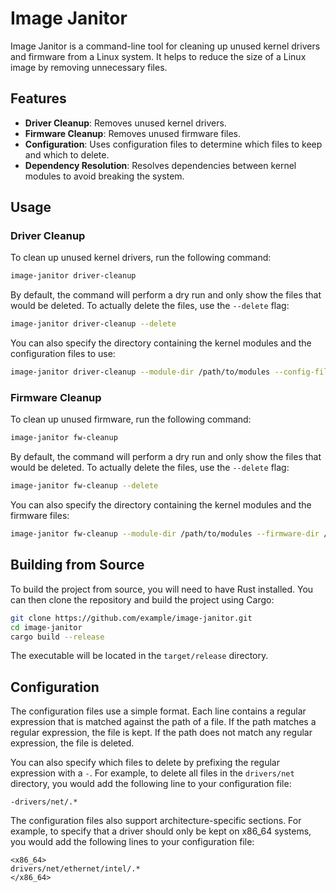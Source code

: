 # Image Janitor

Image Janitor is a command-line tool for cleaning up unused kernel drivers and firmware from a Linux system. It helps to reduce the size of a Linux image by removing unnecessary files.

## Features

*   **Driver Cleanup**: Removes unused kernel drivers.
*   **Firmware Cleanup**: Removes unused firmware files.
*   **Configuration**: Uses configuration files to determine which files to keep and which to delete.
*   **Dependency Resolution**: Resolves dependencies between kernel modules to avoid breaking the system.

## Usage

### Driver Cleanup

To clean up unused kernel drivers, run the following command:

```bash
image-janitor driver-cleanup
```

By default, the command will perform a dry run and only show the files that would be deleted. To actually delete the files, use the `--delete` flag:

```bash
image-janitor driver-cleanup --delete
```

You can also specify the directory containing the kernel modules and the configuration files to use:

```bash
image-janitor driver-cleanup --module-dir /path/to/modules --config-files /path/to/config1,/path/to/config2
```

### Firmware Cleanup

To clean up unused firmware, run the following command:

```bash
image-janitor fw-cleanup
```

By default, the command will perform a dry run and only show the files that would be deleted. To actually delete the files, use the `--delete` flag:

```bash
image-janitor fw-cleanup --delete
```

You can also specify the directory containing the kernel modules and the firmware files:

```bash
image-janitor fw-cleanup --module-dir /path/to/modules --firmware-dir /path/to/firmware
```

## Building from Source

To build the project from source, you will need to have Rust installed. You can then clone the repository and build the project using Cargo:

```bash
git clone https://github.com/example/image-janitor.git
cd image-janitor
cargo build --release
```

The executable will be located in the `target/release` directory.

## Configuration

The configuration files use a simple format. Each line contains a regular expression that is matched against the path of a file. If the path matches a regular expression, the file is kept. If the path does not match any regular expression, the file is deleted.

You can also specify which files to delete by prefixing the regular expression with a `-`. For example, to delete all files in the `drivers/net` directory, you would add the following line to your configuration file:

```
-drivers/net/.*
```

The configuration files also support architecture-specific sections. For example, to specify that a driver should only be kept on x86_64 systems, you would add the following lines to your configuration file:

```
<x86_64>
drivers/net/ethernet/intel/.*
</x86_64>
```
